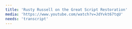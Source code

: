 ```yaml
---
title: 'Rusty Russell on the Great Script Restoration'
media: 'https://www.youtube.com/watch?v=JdYvkt67tqU'
needs: 'transcript'
---
```




